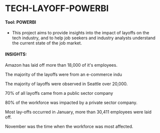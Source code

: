 # TECH-LAYOFF-POWERBI

#### Tool: POWERBI

* This project aims to provide insights into the impact of layoffs on the tech industry, and to help job seekers and industry analysts understand the current state of the job market.

#### INSIGHTS:

  Amazon has laid off more than 18,000 of it's employees.
  
  The majority of the layoffs were from an e-commerce indu

  The majority of layoffs were observed in Seattle over 20,000.
  
  70% of all layoffs came from a public sector company 
  
  80% of the workforce was impacted by a private sector company.
  
  Most lay-offs occurred in January, more than 30,411 employees were laid off.
  
  November was the time when the workforce was most affected.
  
  
